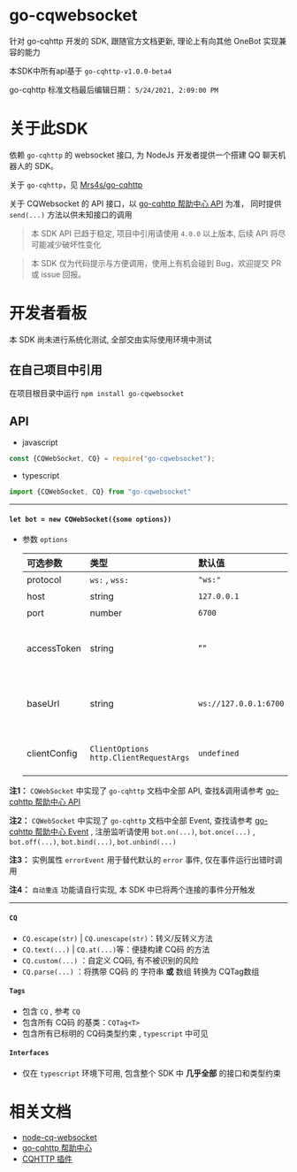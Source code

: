 # go-cqwebsocket

针对 go-cqhttp 开发的 SDK, 跟随官方文档更新, 理论上有向其他 OneBot 实现兼容的能力

本SDK中所有api基于 `go-cqhttp-v1.0.0-beta4`

go-cqhttp 标准文档最后编辑日期： `5/24/2021, 2:09:00 PM`

# 关于此SDK

依赖 `go-cqhttp` 的 websocket 接口, 为 NodeJs 开发者提供一个搭建 QQ 聊天机器人的 SDK。

关于 `go-cqhttp`，见 [Mrs4s/go-cqhttp](https://github.com/Mrs4s/go-cqhttp)

关于 CQWebsocket 的 API 接口，以 [go-cqhttp 帮助中心 API](https://ishkong.github.io/go-cqhttp-docs/api/) 为准， 同时提供 `send(...)`
方法以供未知接口的调用

> 本 SDK API 已趋于稳定, 项目中引用请使用 `4.0.0` 以上版本, 后续 API 将尽可能减少破坏性变化

> 本 SDK 仅为代码提示与方便调用，使用上有机会碰到 Bug，欢迎提交 PR 或 issue 回报。

# 开发者看板

本 SDK 尚未进行系统化测试, 全部交由实际使用环境中测试

## 在自己项目中引用

在项目根目录中运行 `npm install go-cqwebsocket`

## API

- javascript

```javascript
const {CQWebSocket, CQ} = require("go-cqwebsocket");
```

- typescript

```typescript
import {CQWebSocket, CQ} from "go-cqwebsocket"
```

------------------------------------

#### `let bot = new CQWebSocket({some options})`

- 参数 `options`

  | 可选参数     | 类型                                     | 默认值                | 描述                                                         |
  | :----------- | :--------------------------------------- | :-------------------- | :----------------------------------------------------------- |
  | protocol     | `ws:` , `wss:`                           | `"ws:"`               | 协议                                                         |
  | host         | string                                   | `127.0.0.1`           | 地址                                                         |
  | port         | number                                   | `6700`                | 端口                                                         |
  | accessToken  | string                                   | ""                    | 校验口令, 参考[config.hjson](https://ishkong.github.io/go-cqhttp-docs/guide/adminApi.html#公共参数) 中配置 |
  | baseUrl      | string                                   | `ws://127.0.0.1:6700` | 完整链接, 当配置中有此项时, 优先使用                         |
  | clientConfig | `ClientOptions` `http.ClientRequestArgs` | `undefined`           | ws 配置, 参考 IDE 内部提示                                   |

**注1：** `CQWebSocket` 中实现了 `go-cqhttp` 文档中全部 API,
查找&调用请参考 [go-cqhttp 帮助中心 API](https://ishkong.github.io/go-cqhttp-docs/api/)

**注2：** `CQWebSocket` 中实现了 `go-cqhttp` 文档中全部 Event,
查找请参考 [go-cqhttp 帮助中心 Event](https://ishkong.github.io/go-cqhttp-docs/event/) , 注册监听请使用 `bot.on(...)`, `bot.once(...)`
, `bot.off(...)`, `bot.bind(...)`, `bot.unbind(...)`

**注3：** 实例属性 `errorEvent` 用于替代默认的 `error` 事件, 仅在事件运行出错时调用

**注4：** `自动重连` 功能请自行实现, 本 SDK 中已将两个连接的事件分开触发

------------------------------------

#### `CQ`

- `CQ.escape(str)` | `CQ.unescape(str)`：转义/反转义方法
- `CQ.text(...)` | `CQ.at(...)`等：便捷构建 CQ码 的方法
- `CQ.custom(...)` ：自定义 CQ码, 有不被识别的风险
- `CQ.parse(...)` ：将携带 CQ码 的 字符串 **或** 数组 转换为 CQTag数组

#### `Tags`

- 包含 `CQ` , 参考 `CQ`
- 包含所有 CQ码 的基类：`CQTag<T>`
- 包含所有已标明的 CQ码类型约束 , `typescript` 中可见

#### `Interfaces`

- 仅在 `typescript` 环境下可用, 包含整个 SDK 中 **几乎全部** 的接口和类型约束

# 相关文档

- [node-cq-websocket](https://github.com/momocow/node-cq-websocket/blob/master/README.md)
- [go-cqhttp 帮助中心](https://ishkong.github.io/go-cqhttp-docs/)
- [CQHTTP 插件](https://richardchien.gitee.io/coolq-http-api/docs/4.15/#/)
